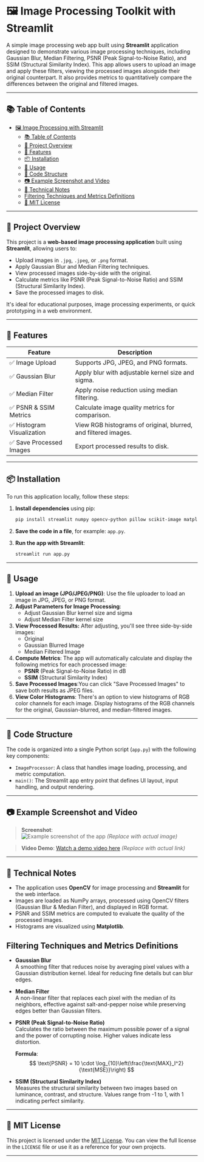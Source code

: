 # 🖼️ Image Processing Toolkit with Streamlit

A simple image processing web app built using **Streamlit** application designed to demonstrate various image processing techniques, including Gaussian Blur, Median Filtering, PSNR (Peak Signal-to-Noise Ratio), and SSIM (Structural Similarity Index). This app allows users to upload an image and apply these filters, viewing the processed images alongside their original counterpart. It also provides metrics to quantitatively compare the differences between the original and filtered images.

---

## 📚 Table of Contents

- [🖼️ Image Processing with Streamlit](#️-image-processing-with-streamlit)
  - [📚 Table of Contents](#-table-of-contents)
  - [🧭 Project Overview](#-project-overview)
  - [🎯 Features](#-features)
  - [📦 Installation](#-installation)
  - [🚀 Usage](#-usage)
  - [📁 Code Structure](#-code-structure)
  - [📷 Example Screenshot and Video](#-example-screenshot-and-video)
  - [🧠 Technical Notes](#-technical-notes)
  - [Filtering Techniques and Metrics Definitions](#filtering-techniques-and-metrics-definitions)
  - [📄 MIT License](#-mit-license)

---

## 🧭 Project Overview

This project is a **web-based image processing application** built using **Streamlit**, allowing users to:

- Upload images in `.jpg`, `.jpeg`, or `.png` format.
- Apply Gaussian Blur and Median Filtering techniques.
- View processed images side-by-side with the original.
- Calculate metrics like PSNR (Peak Signal-to-Noise Ratio) and SSIM (Structural Similarity Index).
- Save the processed images to disk.

It's ideal for educational purposes, image processing experiments, or quick prototyping in a web environment.
   
---

## 🎯 Features

| Feature                   | Description                                                    |
| ------------------------- | -------------------------------------------------------------- |
| ✅ Image Upload            | Supports JPG, JPEG, and PNG formats.                           |
| ✅ Gaussian Blur           | Apply blur with adjustable kernel size and sigma.              |
| ✅ Median Filter           | Apply noise reduction using median filtering.                  |
| ✅ PSNR & SSIM Metrics     | Calculate image quality metrics for comparison.                |
| ✅ Histogram Visualization | View RGB histograms of original, blurred, and filtered images. |
| ✅ Save Processed Images   | Export processed results to disk.                              |

---

## 📦 Installation

To run this application locally, follow these steps:

1. **Install dependencies** using pip:
   ```bash
   pip install streamlit numpy opencv-python pillow scikit-image matplotlib
   ```

2. **Save the code in a file**, for example: `app.py`.

3. **Run the app with Streamlit**:
   ```bash
   streamlit run app.py
   ```

---

## 🚀 Usage

1. **Upload an image (JPG/JPEG/PNG)**: Use the file uploader to load an image in JPG, JPEG, or PNG format.
2. **Adjust Parameters for Image Processing**:
   - Adjust Gaussian Blur kernel size and sigma
   - Adjust Median Filter kernel size
3. **View Processed Results:** After adjusting, you'll see three side-by-side images:
   - Original
   - Gaussian Blurred Image
   - Median Filtered Image
4. **Compute Metrics**: The app will automatically calculate and display the following metrics for each processed image:
   - **PSNR** (Peak Signal-to-Noise Ratio) in dB
   - **SSIM** (Structural Similarity Index)
5. **Save Processed Images**:You can click "Save Processed Images" to save both results as JPEG files.
6. **View Color Histograms**: There's an option to view histograms of RGB color channels for each image. Display histograms of the RGB channels for the original, Gaussian-blurred, and median-filtered images.

---

## 📁 Code Structure

The code is organized into a single Python script (`app.py`) with the following key components:

- `ImageProcessor`: A class that handles image loading, processing, and metric computation.
- `main()`: The Streamlit app entry point that defines UI layout, input handling, and output rendering.

---

## 📷 Example Screenshot and Video

> **Screenshot**:  
![Example screenshot of the app](https://via.placeholder.com/600x400?text=Image+Processing+App) *(Replace with actual image)*

> **Video Demo**:
[Watch a demo video here](https://example.com/video.mp4) *(Replace with actual link)*

---

## 🧠 Technical Notes

- The application uses **OpenCV** for image processing and **Streamlit** for the web interface.
- Images are loaded as NumPy arrays, processed using OpenCV filters (Gaussian Blur & Median Filter), and displayed in RGB format.
- PSNR and SSIM metrics are computed to evaluate the quality of the processed images.
- Histograms are visualized using **Matplotlib**.

## Filtering Techniques and Metrics Definitions  

- **Gaussian Blur**  
   A smoothing filter that reduces noise by averaging pixel values with a Gaussian distribution kernel. Ideal for reducing fine details but can blur edges.  

- **Median Filter**  
   A non-linear filter that replaces each pixel with the median of its neighbors, effective against salt-and-pepper noise while preserving edges better than Gaussian filters.  

- **PSNR (Peak Signal-to-Noise Ratio)**  
   Calculates the ratio between the maximum possible power of a signal and the power of corrupting noise. Higher values indicate less distortion.  
   
   **Formula**:  
$$
\text{PSNR} = 10 \cdot \log_{10}\left(\frac{\text{MAX}_I^2}{\text{MSE}}\right)
$$  

- **SSIM (Structural Similarity Index)**  
   Measures the structural similarity between two images based on luminance, contrast, and structure. Values range from -1 to 1, with 1 indicating perfect similarity.  

---

## 📄 MIT License

This project is licensed under the [MIT License](https://opensource.org/licenses/MIT). You can view the full license in the `LICENSE` file or use it as a reference for your own projects.

--- 
